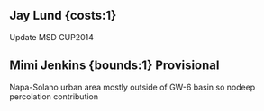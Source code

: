 ## Jay Lund {costs:1} 
Update MSD CUP2014

## Mimi Jenkins {bounds:1} Provisional
Napa-Solano urban area mostly outside of GW-6 basin so nodeep percolation contribution
